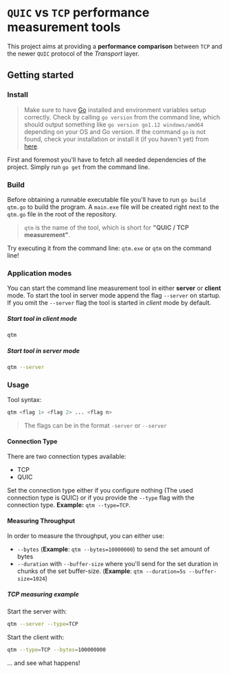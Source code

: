 # `QUIC` vs `TCP` performance measurement tools

This project aims at providing a **performance comparison** between `TCP` and the newer `QUIC` protocol of the *Transport* layer.

## Getting started

### Install

> Make sure to have [Go](https://golang.org/) installed and environment variables setup correctly. Check by calling `go version` from the command line, which should output something like `go version go1.12 windows/amd64
` depending on your OS and Go version. If the command `go` is not found, check your installation or install it (if you haven't yet) from [here](https://golang.org/dl/).

First and foremost you'll have to fetch all needed dependencies of the project. Simply run `go get` from the command line.

### Build

Before obtaining a runnable executable file you'll have to run `go build qtm.go` to build the program.
A `main.exe` file will be created right next to the `qtm.go` file in the root of the repository.

> `qtm` is the name of the tool, which is short for **"QUIC / TCP measurement"**.

Try executing it from the command line: `qtm.exe` or `qtm` on the command line!

### Application modes

You can start the command line measurement tool in either **server** or **client** mode.
To start the tool in server mode append the flag `--server` on startup. If you omit the `--server` flag the tool is started in *client* mode by default.

##### Start tool in **client** mode
```sh
qtm
```

##### Start tool in **server** mode
```sh
qtm --server
```

### Usage

Tool syntax:
```sh
qtm <flag 1> <flag 2> ... <flag n>
```

> The flags can be in the format `-server` or `--server`

#### Connection Type

There are two connection types available:

- TCP
- QUIC

Set the connection type either if you configure nothing (The used connection type is QUIC) or if you provide the `--type` flag with the connection type. **Example:** `qtm --type=TCP`.

#### Measuring Throughput

In order to measure the throughput, you can either use:

- `--bytes` (**Example**: `qtm --bytes=10000000`) to send the set amount of bytes
- `--duration` with `--buffer-size` where you'll send for the set duration in chunks of the set buffer-size. (**Example**: `qtm --duration=5s --buffer-size=1024`)

##### TCP measuring example

Start the server with:
```sh
qtm --server --type=TCP
```

Start the client with:
```sh
qtm --type=TCP --bytes=100000000
```

... and see what happens!
